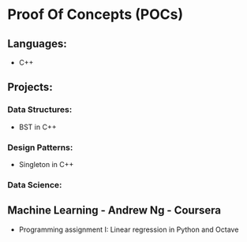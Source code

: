 # Proof Of Concepts (POCs)

## Languages:
- C++

## Projects:

### Data Structures:
- BST in C++

### Design Patterns:
- Singleton in C++

### Data Science:

## Machine Learning - Andrew Ng - Coursera
- Programming assignment I: Linear regression in Python and Octave